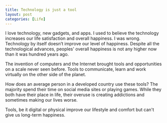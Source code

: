 ```yaml
---
title: Technology is just a tool 
layout: post
categories: [Life]
---
```


I love technology, new gadgets, and apps. I used to believe the technology increases our life satisfaction and overall happiness. I was wrong. Technology by itself doesn’t improve our level of happiness. Despite all the technological advances, peoples' overall happiness is not any higher now than it was hundred years ago.

The invention of computers and the Internet brought tools and opportunities on a scale never seen before. Tools to communicate, learn and work virtually on the other side of the planet. 

How does an average person in a developed country use these tools? The majority spend their time on social media sites or playing games. While they both have their place in life, their overuse is creating addictions and sometimes making our lives worse.

Tools, be it digital or physical improve our lifestyle and comfort but can't give us long-term happiness.